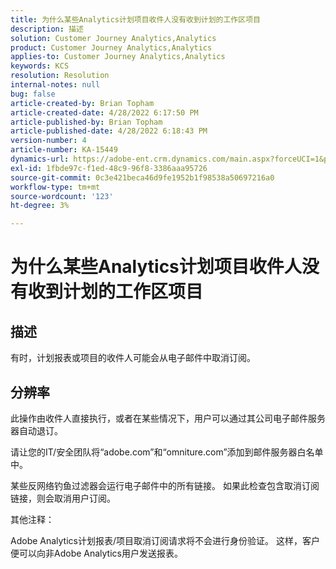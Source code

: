 ```yaml
---
title: 为什么某些Analytics计划项目收件人没有收到计划的工作区项目
description: 描述
solution: Customer Journey Analytics,Analytics
product: Customer Journey Analytics,Analytics
applies-to: Customer Journey Analytics,Analytics
keywords: KCS
resolution: Resolution
internal-notes: null
bug: false
article-created-by: Brian Topham
article-created-date: 4/28/2022 6:17:50 PM
article-published-by: Brian Topham
article-published-date: 4/28/2022 6:18:43 PM
version-number: 4
article-number: KA-15449
dynamics-url: https://adobe-ent.crm.dynamics.com/main.aspx?forceUCI=1&pagetype=entityrecord&etn=knowledgearticle&id=9a1ed07d-1fc7-ec11-a7b6-0022480a1b03
exl-id: 1fbde97c-f1ed-48c9-96f8-3386aaa95726
source-git-commit: 0c3e421beca46d9fe1952b1f98538a50697216a0
workflow-type: tm+mt
source-wordcount: '123'
ht-degree: 3%

---
```


# 为什么某些Analytics计划项目收件人没有收到计划的工作区项目

## 描述


有时，计划报表或项目的收件人可能会从电子邮件中取消订阅。


## 分辨率


此操作由收件人直接执行，或者在某些情况下，用户可以通过其公司电子邮件服务器自动退订。

请让您的IT/安全团队将“adobe.com”和“omniture.com”添加到邮件服务器白名单中。

某些反网络钓鱼过滤器会运行电子邮件中的所有链接。 如果此检查包含取消订阅链接，则会取消用户订阅。



其他注释：

Adobe Analytics计划报表/项目取消订阅请求将不会进行身份验证。 这样，客户便可以向非Adobe Analytics用户发送报表。
